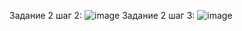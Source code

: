 Задание 2 шаг 2:
![image](https://github.com/user-attachments/assets/5b2aeec5-8aca-4b50-bfaf-53b244c71943)
Задание 2 шаг 3:
![image](https://github.com/user-attachments/assets/fccd1360-251a-43ab-bbd6-3916888514b0)
